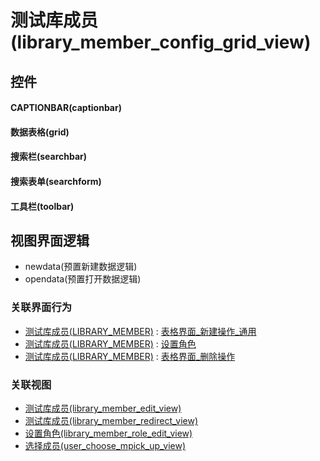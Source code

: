 # 测试库成员(library_member_config_grid_view)  <!-- {docsify-ignore-all} -->



## 控件
#### CAPTIONBAR(captionbar)
#### 数据表格(grid)
#### 搜索栏(searchbar)
#### 搜索表单(searchform)
#### 工具栏(toolbar)

## 视图界面逻辑
  * newdata(预置新建数据逻辑)
  * opendata(预置打开数据逻辑)


### 关联界面行为
  * [测试库成员(LIBRARY_MEMBER)](module/TestMgmt/library_member) : [表格界面_新建操作_通用](module/TestMgmt/library_member#界面行为)
  * [测试库成员(LIBRARY_MEMBER)](module/TestMgmt/library_member) : [设置角色](module/TestMgmt/library_member#界面行为)
  * [测试库成员(LIBRARY_MEMBER)](module/TestMgmt/library_member) : [表格界面_删除操作](module/TestMgmt/library_member#界面行为)

### 关联视图
  * [测试库成员(library_member_edit_view)](app/view/library_member_edit_view)
  * [测试库成员(library_member_redirect_view)](app/view/library_member_redirect_view)
  * [设置角色(library_member_role_edit_view)](app/view/library_member_role_edit_view)
  * [选择成员(user_choose_mpick_up_view)](app/view/user_choose_mpick_up_view)

<script>
 const { createApp } = Vue
  createApp({
    data() {
      return {

      }
    }
  }).use(ElementPlus).mount('#app')
</script>